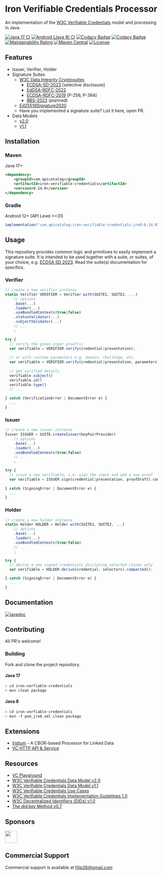 # Iron Verifiable Credentials Processor

An implementation of the [W3C Verifiable Credentials](https://www.w3.org/TR/vc-data-model/) model and processing in Java.

[![Java 17 CI](https://github.com/filip26/iron-verifiable-credentials/actions/workflows/java17-build.yml/badge.svg)](https://github.com/filip26/iron-verifiable-credentials/actions/workflows/java17-build.yml)
[![Android (Java 8) CI](https://github.com/filip26/iron-verifiable-credentials/actions/workflows/java8-build.yml/badge.svg)](https://github.com/filip26/iron-verifiable-credentials/actions/workflows/java8-build.yml)
[![Codacy Badge](https://app.codacy.com/project/badge/Grade/806688cdb1d248e8b5cc2a67f6c2f0f8)](https://app.codacy.com/gh/filip26/iron-verifiable-credentials/dashboard?utm_source=gh&utm_medium=referral&utm_content=&utm_campaign=Badge_grade)
[![Codacy Badge](https://app.codacy.com/project/badge/Coverage/806688cdb1d248e8b5cc2a67f6c2f0f8)](https://app.codacy.com/gh/filip26/iron-verifiable-credentials/dashboard?utm_source=gh&utm_medium=referral&utm_content=&utm_campaign=Badge_coverage)
[![Maintainability Rating](https://sonarcloud.io/api/project_badges/measure?project=filip26_iron-verifiable-credentials&metric=sqale_rating)](https://sonarcloud.io/dashboard?id=filip26_iron-verifiable-credentials)
[![Maven Central](https://img.shields.io/maven-central/v/com.apicatalog/iron-verifiable-credentials.svg?label=Maven%20Central)](https://search.maven.org/search?q=g:com.apicatalog%20AND%20a:iron-verifiable-credentials)
[![License](https://img.shields.io/badge/License-Apache%202.0-blue.svg)](https://opensource.org/licenses/Apache-2.0)

## Features

* Issuer, Verifier, Holder
* Signature Suites
  * [W3C Data Integrity Cryptosuites](https://www.w3.org/TR/vc-data-integrity/)
    * [ECDSA-SD-2023](https://github.com/filip26/iron-ecdsa-sd-2023) [selective disclosure]
    * [EdDSA-RDFC-2022](https://github.com/filip26/iron-eddsa-rdfc-2022)
    * [ECDSA-RDFC-2019](https://github.com/filip26/iron-ecdsa-rdfc-2019) [P-256, P-384]
    * [BBS-2023](https://github.com/filip26/iron-bbs-cryptosuite-2023) (planned)
  * [Ed25519Signature2020](https://github.com/filip26/iron-ed25519-cryptosuite-2020)
  * Have you implemented a signature suite? List it here, open PR.
* Data Models
  * [v2.0](https://w3c.github.io/vc-data-model/)
  * [v1.1](https://www.w3.org/TR/vc-data-model/)
  
## Installation

### Maven
Java 17+

```xml
<dependency>
    <groupId>com.apicatalog</groupId>
    <artifactId>iron-verifiable-credentials</artifactId>
    <version>0.14.0</version>
</dependency>

```

### Gradle
Android 12+ (API Level >=31)

```gradle
implementation("com.apicatalog:iron-verifiable-credentials-jre8:0.14.0")
```

## Usage

This repository provides common logic and primitives to easily implement a signature suite. It is intended to be used together with a suite, or suites, of your choice, e.g. [ECDSA SD 2023](https://github.com/filip26/iron-ecdsa-sd-2023). Read the suite(s) documentation for specifics.

### Verifier

```javascript
// create a new verifier instance
static Verifier VERIFIER = Verifier.with(SUITE1, SUITE2, ...)
    // options
    .base(...)
    .loader(...)
    .useBundledContexts(true|false)
    .statusValidator(...)
    .subjectValidator(...)
    // ...
    ; 

try {
  // verify the given input proof(s)
  var verifiable = VERIFIER.verify(credential|presentation);
  
  // or with runtime parameters e.g. domain, challenge, etc.
  var verifiable = VERIFIER.verify(credential|presentation, parameters);
  
  // get verified details
  verifiable.subject()
  verifiable.id()
  verifiable.type()
  // ...
  
} catch (VerificationError | DocumentError e) {
  ...
}

```

### Issuer

```javascript
// create a new issuer instance
Issuer ISSUER = SUITE.createIssuer(keyPairProvider)
    // options
    .base(...)
    .loader(...)
    .useBundledContexts(true|false)
    // ...
    ; 

try {
  // issue a new verifiable, i.e. sign the input and add a new proof
  var verifiable = ISSUER.sign(credential|presentation, proofDraft).compacted();
  
} catch (SigningError | DocumentError e) {
  ...
}
```

### Holder

```javascript
// create a new holder instance
static Holder HOLDER = Holder.with(SUITE1, SUITE2, ...)
    // options
    .base(...)
    .loader(...)
    .useBundledContexts(true|false)
    // ...
    ; 

try {
  // derive a new signed credentials disclosing selected claims only
  var verifiable = HOLDER.derive(credential, selectors).compacted();

} catch (SigningError | DocumentError e) {
  ...
}
```

## Documentation

[![javadoc](https://javadoc.io/badge2/com.apicatalog/iron-verifiable-credentials/javadoc.svg)](https://javadoc.io/doc/com.apicatalog/iron-verifiable-credentials)

## Contributing

All PR's welcome!

### Building

Fork and clone the project repository.

#### Java 17
```bash
> cd iron-verfiable-credentials
> mvn clean package
```

#### Java 8
```bash
> cd iron-verfiable-credentials
> mvn -f pom_jre8.xml clean package
```

## Extensions
* [Iridium](https://github.com/filip26/iridium-cbor-ld) - A CBOR-based Processor for Linked Data
* [VC HTTP API & Service](https://github.com/filip26/iron-vc-api)

## Resources

* [VC Playground](https://vcplayground.org/)
* [W3C Verifiable Credentials Data Model v2.0](https://w3c.github.io/vc-data-model/)
* [W3C Verifiable Credentials Data Model v1.1](https://www.w3.org/TR/vc-data-model/)
* [W3C Verifiable Credentials Use Cases](https://www.w3.org/TR/vc-use-cases/)
* [W3C Verifiable Credentials Implementation Guidelines 1.0](https://www.w3.org/TR/vc-imp-guide/)
* [W3C Decentralized Identifiers (DIDs) v1.0](https://www.w3.org/TR/did-core/)
* [The did:key Method v0.7](https://w3c-ccg.github.io/did-method-key/)

## Sponsors

<a href="https://github.com/digitalbazaar">
  <img src="https://avatars.githubusercontent.com/u/167436?s=200&v=4" width="40" />
</a> 

## Commercial Support
Commercial support is available at filip26@gmail.com
